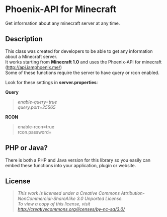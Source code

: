# Phoenix-API for Minecraft

Get information about any minecraft server at any time.

## Description

This class was created for developers to be able to get any information about a Minecraft server.<br>
It works starting from **Minecraft 1.0** and uses the Phoenix-API for minecraft (http://api.iamphoenix.me/)<br>
Some of these functions require the server to have query or rcon enabled.<br>

Look for these settings in **server.properties**:<br>

**Query**<br>
> *enable-query=true*<br>
> *query.port=25565*<br>

**RCON**<br>
> enable-rcon=true<br>
> rcon.password=

## PHP or Java?

There is both a PHP and Java version for this library so you easily can embed these functions into your application, plugin or website.

## License
> *This work is licensed under a Creative Commons Attribution-NonCommercial-ShareAlike 3.0 Unported License.<br>
> To view a copy of this license, visit http://creativecommons.org/licenses/by-nc-sa/3.0/*
